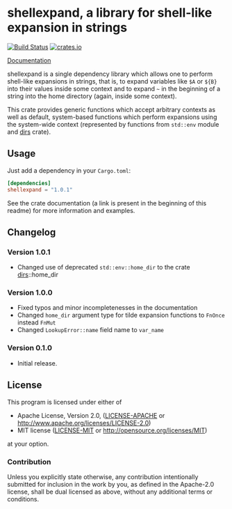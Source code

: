 shellexpand, a library for shell-like expansion in strings
==========================================================

[![Build Status][travis]](https://travis-ci.org/netvl/shellexpand) [![crates.io][crates]](https://crates.io/crates/shellexpand)

  [travis]: https://img.shields.io/travis/netvl/shellexpand.svg?style=flat-square
  [crates]: https://img.shields.io/crates/v/shellexpand.svg?style=flat-square

[Documentation](https://docs.rs/shellexpand/)

shellexpand is a single dependency library which allows one to perform shell-like expansions in strings,
that is, to expand variables like `$A` or `${B}` into their values inside some context and to expand
`~` in the beginning of a string into the home directory (again, inside some context).

This crate provides generic functions which accept arbitrary contexts as well as default, system-based
functions which perform expansions using the system-wide context (represented by functions from `std::env`
module and [dirs](https://crates.io/crates/dirs) crate).

## Usage

Just add a dependency in your `Cargo.toml`:

```toml
[dependencies]
shellexpand = "1.0.1"
```

See the crate documentation (a link is present in the beginning of this readme) for more information
and examples.


## Changelog

### Version 1.0.1
* Changed use of deprecated `std::env::home_dir` to the crate [dirs](https://crates.io/crates/dirs)::home_dir

### Version 1.0.0

* Fixed typos and minor incompletenesses in the documentation
* Changed `home_dir` argument type for tilde expansion functions to `FnOnce` instead `FnMut`
* Changed `LookupError::name` field name to `var_name`

### Version 0.1.0

* Initial release.

## License

This program is licensed under either of

 * Apache License, Version 2.0, ([LICENSE-APACHE](LICENSE-APACHE) or http://www.apache.org/licenses/LICENSE-2.0)
 * MIT license ([LICENSE-MIT](LICENSE-MIT) or http://opensource.org/licenses/MIT)

at your option.

### Contribution

Unless you explicitly state otherwise, any contribution intentionally submitted
for inclusion in the work by you, as defined in the Apache-2.0 license, shall be dual licensed 
as above, without any additional terms or conditions.
